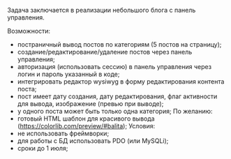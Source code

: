Задача заключается в реализации небольшого блога с панель управления.

Возможности:
- постраничный вывод постов по категориям (5 постов на страницу);
- создание/редактирование/удаление постов через панель управления;
- авторизация (использовать сессию) в панель управления через логин и пароль указанный в коде;
- интегрировать редактор wysiwyg в форму редактирования контента поста;
- пост имеет дату создания, дату редактирования, флаг активности для вывода, изображение (превью при выводе);
- у одного поста может быть только одна категория;
По желанию:
- готовый HTML шаблон для красивого вывода (https://colorlib.com/preview/#balita);
Условия:
- не использовать фреймворки;
- для работы с БД использовать PDO (или MySQLi);
- сроки до 1 июля;